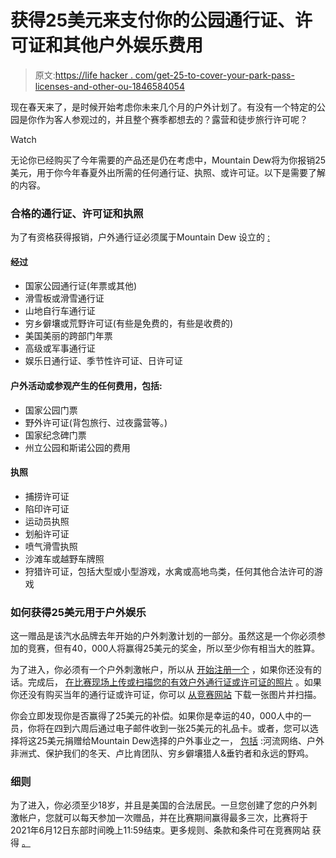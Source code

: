 # 获得25美元来支付你的公园通行证、许可证和其他户外娱乐费用

> 原文:[https://life hacker . com/get-25-to-cover-your-park-pass-licenses-and-other-ou-1846584054](https://lifehacker.com/get-25-to-cover-your-park-pass-licenses-and-other-ou-1846584054)

现在春天来了，是时候开始考虑你未来几个月的户外计划了。有没有一个特定的公园是你作为客人参观过的，并且整个赛季都想去的？露营和徒步旅行许可呢？

Watch

无论你已经购买了今年需要的产品还是仍在考虑中，Mountain Dew将为你报销25美元，用于你今年春夏外出所需的任何通行证、执照、或许可证。以下是需要了解的内容。

### 合格的通行证、许可证和执照

为了有资格获得报销，户外通行证必须属于Mountain Dew 设立的 [:](https://dewoutdoorstimulus.com/)

#### 经过

*   国家公园通行证(年票或其他)
*   滑雪板或滑雪通行证
*   山地自行车通行证
*   穷乡僻壤或荒野许可证(有些是免费的，有些是收费的)
*   美国美丽的跨部门年票
*   高级或军事通行证
*   娱乐日通行证、季节性许可证、日许可证

#### 户外活动或参观产生的任何费用，包括:

*   国家公园门票
*   野外许可证(背包旅行、过夜露营等。)
*   国家纪念碑门票
*   州立公园和斯诺公园的费用

#### 执照

*   捕捞许可证
*   陷印许可证
*   运动员执照
*   划船许可证
*   喷气滑雪执照
*   沙滩车或越野车牌照
*   狩猎许可证，包括大型或小型游戏，水禽或高地鸟类，任何其他合法许可的游戏

### 如何获得25美元用于户外娱乐

这一赠品是该汽水品牌去年开始的户外刺激计划的一部分。虽然这是一个你必须参加的竞赛，但有40，000人将赢得25美元的奖金，所以至少你有相当大的胜算。

为了进入，你必须有一个户外刺激帐户，所以从 [开始注册一个](https://dewoutdoorstimulus.com/register) ，如果你还没有的话。完成后， [在比赛现场上传或扫描您的有效户外通行证或许可证的照片](https://dewoutdoorstimulus.com/login) 。如果你还没有购买当年的通行证或许可证，你可以 [从竞赛网站](https://dewoutdoorstimulus.com/amoe) 下载一张图片并扫描。

你会立即发现你是否赢得了25美元的补偿。如果你是幸运的40，000人中的一员，你将在四到六周后通过电子邮件收到一张25美元的礼品卡。或者，您可以选择将这25美元捐赠给Mountain Dew选择的户外事业之一， [包括](https://dewoutdoorstimulus.com/) :河流网络、户外非洲式、保护我们的冬天、卢比肯团队、穷乡僻壤猎人&垂钓者和永远的野鸡。

### 细则

为了进入，你必须至少18岁，并且是美国的合法居民。一旦您创建了您的户外刺激帐户，您就可以每天参加一次赠品，并在比赛期间赢得最多三次，比赛将于2021年6月12日东部时间晚上11:59结束。更多规则、条款和条件可在竞赛网站 获得 [。](https://dewoutdoorstimulus.com/rules)